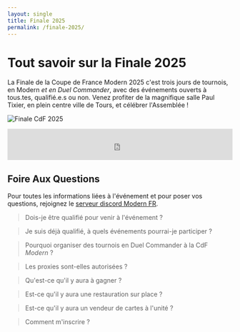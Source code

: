 ```yaml
---
layout: single
title: Finale 2025
permalink: /finale-2025/
---
```


# Tout savoir sur la Finale 2025

La Finale de la Coupe de France Modern 2025 c'est trois jours de tournois, en Modern *et en Duel Commander*, avec des événements ouverts à tous.tes, qualifié.e.s ou non. Venez profiter de la magnifique salle Paul Tixier, en plein centre ville de Tours, et célébrer l'Assemblée !

<p class="text-align-center"><img src="{{ site.url }}{{ site.baseurl }}/assets/images/vignette_finale_2025.PNG" alt="Finale CdF 2025" /></p>

<iframe id="haWidget" allowtransparency="true" src="https://www.helloasso.com/associations/l-assemblee-du-modern/evenements/finale-coupe-de-france-modern-2025/widget-bouton" style="width: 100%; height: 70px; border: none;"></iframe>

## Foire Aux Questions

Pour toutes les informations liées à l'événement et pour poser vos questions, rejoignez le [serveur discord Modern FR](https://discord.gg/KW4KPRZ3n7).

> Dois-je être qualifié pour venir à l'événement ?

> Je suis déjà qualifié, à quels événements pourrai-je participer ?

> Pourquoi organiser des tournois en Duel Commander à la CdF *Modern* ?

> Les proxies sont-elles autorisées ?

> Qu'est-ce qu'il y aura à gagner ?

> Est-ce qu'il y aura une restauration sur place ?

> Est-ce qu'il y aura un vendeur de cartes à l'unité ?

> Comment m'inscrire ?
